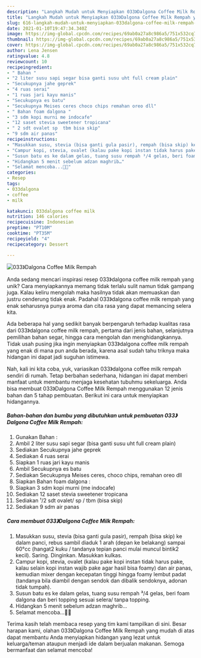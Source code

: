 ```yaml
---
description: "Langkah Mudah untuk Menyiapkan 033》Dalgona Coffee Milk Rempah yang Bikin Ngiler"
title: "Langkah Mudah untuk Menyiapkan 033》Dalgona Coffee Milk Rempah yang Bikin Ngiler"
slug: 616-langkah-mudah-untuk-menyiapkan-033dalgona-coffee-milk-rempah-yang-bikin-ngiler
date: 2021-01-10T19:47:34.340Z
image: https://img-global.cpcdn.com/recipes/69ab0a27a8c986a5/751x532cq70/033dalgona-coffee-milk-rempah-foto-resep-utama.jpg
thumbnail: https://img-global.cpcdn.com/recipes/69ab0a27a8c986a5/751x532cq70/033dalgona-coffee-milk-rempah-foto-resep-utama.jpg
cover: https://img-global.cpcdn.com/recipes/69ab0a27a8c986a5/751x532cq70/033dalgona-coffee-milk-rempah-foto-resep-utama.jpg
author: Lena Jensen
ratingvalue: 4.8
reviewcount: 10
recipeingredient:
- " Bahan "
- "2 liter susu sapi segar bisa ganti susu uht full cream plain"
- "Secukupnya jahe geprek"
- "4 ruas serai"
- "1 ruas jari kayu manis"
- "Secukupnya es batu"
- "Secukupnya Meises ceres choco chips remahan oreo dll"
- " Bahan foam dalgona "
- "3 sdm kopi murni me indocafe"
- "12 saset stevia sweetener tropicana"
- " 2 sdt ovalet sp  tbm bisa skip"
- "9 sdm air panas"
recipeinstructions:
- "Masukkan susu, stevia (bisa ganti gula pasir), rempah (bisa skip) ke dalam panci, rebus sambil diaduk 1 arah (depan ke belakang) sampai 60°cc (hangat2 kuku / tandanya tepian panci mulai muncul bintik2 kecil). Saring. Dinginkan. Masukkan kulkas."
- "Campur kopi, stevia, ovalet (kalau pake kopi instan tidak harus pake, kalau selain kopi instan wajib pake agar hasil bisa foamy) dan air panas, kemudian mixer dengan kecepatan tinggi hingga foamy lembut padat (tandanya bila diambil dengan sendok dan dibalik sendoknya, adonan tidak tumpah)."
- "Susun batu es ke dalam gelas, tuang susu rempah ³/4 gelas, beri foam dalgona dan beri topping sesuai selera/ tanpa topping."
- "Hidangkan 5 menit sebelum adzan maghrib…"
- "Selamat mencoba...🥰🤗"
categories:
- Resep
tags:
- 033dalgona
- coffee
- milk

katakunci: 033dalgona coffee milk 
nutrition: 146 calories
recipecuisine: Indonesian
preptime: "PT10M"
cooktime: "PT35M"
recipeyield: "4"
recipecategory: Dessert

---
```



![033》Dalgona Coffee Milk Rempah](https://img-global.cpcdn.com/recipes/69ab0a27a8c986a5/751x532cq70/033dalgona-coffee-milk-rempah-foto-resep-utama.jpg)

Anda sedang mencari inspirasi resep 033》dalgona coffee milk rempah yang unik? Cara menyiapkannya memang tidak terlalu sulit namun tidak gampang juga. Kalau keliru mengolah maka hasilnya tidak akan memuaskan dan justru cenderung tidak enak. Padahal 033》dalgona coffee milk rempah yang enak seharusnya punya aroma dan cita rasa yang dapat memancing selera kita.

Ada beberapa hal yang sedikit banyak berpengaruh terhadap kualitas rasa dari 033》dalgona coffee milk rempah, pertama dari jenis bahan, selanjutnya pemilihan bahan segar, hingga cara mengolah dan menghidangkannya. Tidak usah pusing jika ingin menyiapkan 033》dalgona coffee milk rempah yang enak di mana pun anda berada, karena asal sudah tahu triknya maka hidangan ini dapat jadi suguhan istimewa.




Nah, kali ini kita coba, yuk, variasikan 033》dalgona coffee milk rempah sendiri di rumah. Tetap berbahan sederhana, hidangan ini dapat memberi manfaat untuk membantu menjaga kesehatan tubuhmu sekeluarga. Anda bisa membuat 033》Dalgona Coffee Milk Rempah menggunakan 12 jenis bahan dan 5 tahap pembuatan. Berikut ini cara untuk menyiapkan hidangannya.

<!--inarticleads1-->

##### Bahan-bahan dan bumbu yang dibutuhkan untuk pembuatan 033》Dalgona Coffee Milk Rempah:

1. Gunakan  Bahan :
1. Ambil 2 liter susu sapi segar (bisa ganti susu uht full cream plain)
1. Sediakan Secukupnya jahe geprek
1. Sediakan 4 ruas serai
1. Siapkan 1 ruas jari kayu manis
1. Ambil Secukupnya es batu
1. Sediakan Secukupnya Meises ceres, choco chips, remahan oreo dll
1. Siapkan  Bahan foam dalgona :
1. Siapkan 3 sdm kopi murni (me indocafe)
1. Sediakan 12 saset stevia sweetener tropicana
1. Sediakan  ¹/2 sdt ovalet/ sp / tbm (bisa skip)
1. Sediakan 9 sdm air panas




<!--inarticleads2-->

##### Cara membuat 033》Dalgona Coffee Milk Rempah:

1. Masukkan susu, stevia (bisa ganti gula pasir), rempah (bisa skip) ke dalam panci, rebus sambil diaduk 1 arah (depan ke belakang) sampai 60°cc (hangat2 kuku / tandanya tepian panci mulai muncul bintik2 kecil). Saring. Dinginkan. Masukkan kulkas.
1. Campur kopi, stevia, ovalet (kalau pake kopi instan tidak harus pake, kalau selain kopi instan wajib pake agar hasil bisa foamy) dan air panas, kemudian mixer dengan kecepatan tinggi hingga foamy lembut padat (tandanya bila diambil dengan sendok dan dibalik sendoknya, adonan tidak tumpah).
1. Susun batu es ke dalam gelas, tuang susu rempah ³/4 gelas, beri foam dalgona dan beri topping sesuai selera/ tanpa topping.
1. Hidangkan 5 menit sebelum adzan maghrib…
1. Selamat mencoba...🥰🤗




Terima kasih telah membaca resep yang tim kami tampilkan di sini. Besar harapan kami, olahan 033》Dalgona Coffee Milk Rempah yang mudah di atas dapat membantu Anda menyiapkan hidangan yang lezat untuk keluarga/teman ataupun menjadi ide dalam berjualan makanan. Semoga bermanfaat dan selamat mencoba!
